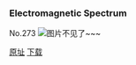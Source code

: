 ### Electromagnetic Spectrum
No.273
![图片不见了~~~](https://imgs.xkcd.com/comics/electromagnetic_spectrum_small.png)

[原址](https://xkcd.com//273) [下载](https://imgs.xkcd.com/comics/electromagnetic_spectrum_small.png)

